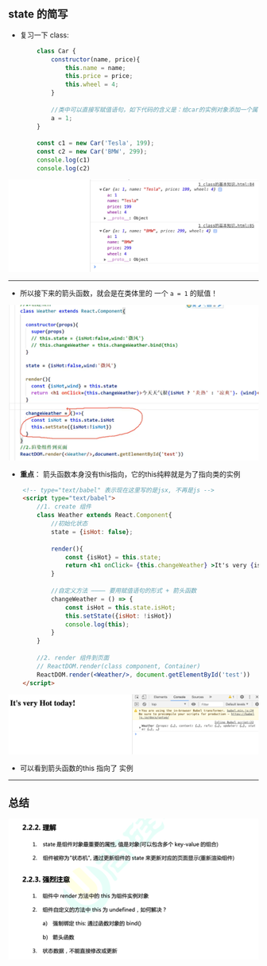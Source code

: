 ## state 的简写

- 复习一下 class:

```js
        class Car {
            constructor(name, price){
                this.name = name;
                this.price = price;
                this.wheel = 4;
            }

            //类中可以直接写赋值语句，如下代码的含义是：给car的实例对象添加一个属性，名为a, 值为1
            a = 1;
        }

        const c1 = new Car('Tesla', 199);
        const c2 = new Car('BMW', 299);
        console.log(c1)
        console.log(c2)
```

![](img/2021-01-01-11-32-39.png)

---

- 所以接下来的箭头函数，就会是在类体里的 一个 `a = 1` 的赋值！

![](img/2021-01-01-11-40-19.png)

- **重点**： 箭头函数本身没有this指向，它的this纯粹就是为了指向类的实例

```html
    <!-- type="text/babel" 表示现在这里写的是jsx, 不再是js -->
    <script type="text/babel">
        //1. create 组件
        class Weather extends React.Component{
            //初始化状态
            state = {isHot: false};

            render(){
                const {isHot} = this.state;
                return <h1 onClick= {this.changeWeather} >It's very {isHot ? 'Hot' : 'Cold'} today!</h1>
            }
            
            //自定义方法 ———— 要用赋值语句的形式 + 箭头函数
            changeWeather = () => {
                const isHot = this.state.isHot;
                this.setState({isHot: !isHot})
                console.log(this);
            }
        }

        //2. render 组件到页面
        // ReactDOM.render(class component, Container)
        ReactDOM.render(<Weather/>, document.getElementById('test'))
    </script>
```

![](img/2021-01-01-11-48-41.png)

- 可以看到箭头函数的this 指向了 实例

---

## 总结

![](img/2021-01-01-11-51-14.png)

































